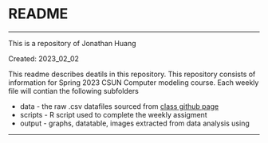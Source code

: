 # README
--------
This is a repository of Jonathan Huang

Created: 2023_02_02

This readme describes deatils in this repository. This repository consists of information for Spring 2023 CSUN Computer modeling course.
Each weekly file will contian the following subfolders
* data - the raw .csv datafiles sourced from [class github page](https://github.com/Biol551-CSUN/Spring-2023.git)
* scripts - R script used to complete the weekly assigment
* output - graphs, datatable, images extracted from data analysis using 

--------
